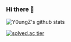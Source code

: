 ### Hi there 👋

<!--
**Y0ungZ/Y0ungZ** is a ✨ _special_ ✨ repository because its `README.md` (this file) appears on your GitHub profile.

Here are some ideas to get you started:

- 🔭 I’m currently working on ...
- 🌱 I’m currently learning ...
- 👯 I’m looking to collaborate on ...
- 🤔 I’m looking for help with ...
- 💬 Ask me about ...
- 📫 How to reach me: ...
- 😄 Pronouns: ...
- ⚡ Fun fact: ...
-->
![Y0ungZ's github stats](https://github-readme-stats.vercel.app/api?username=Y0ungZ&show_icons=true)

[![solved.ac tier](http://mazassumnida.wtf/api/generate_badge?boj=at8in)](https://solved.ac/at8in)
